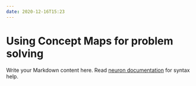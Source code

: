 ```yaml
---
date: 2020-12-16T15:23
---
```


# Using Concept Maps for problem solving

Write your Markdown content here. Read [neuron documentation](https://neuron.zettel.page/2011404.html) for syntax help.

